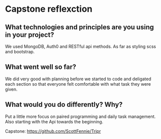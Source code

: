 # Capstone reflexction

## What technologies and principles are you using in your project?

We used MongoDB, Auth0 and RESTful api methods. As far as styling scss and bootstrap.

## What went well so far?

We did very good with planning before we started to code and deligated each section so that everyone felt comfortable with what task they were given.

## What would you do differently? Why?

Put a little more focus on paired programming and daily task management. Also starting with the Api towards the beginning.

Capstone: https://github.com/ScottFennie/Tripr